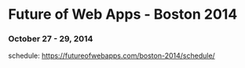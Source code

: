 # Future of Web Apps - Boston 2014
### October 27 - 29, 2014

schedule: https://futureofwebapps.com/boston-2014/schedule/
